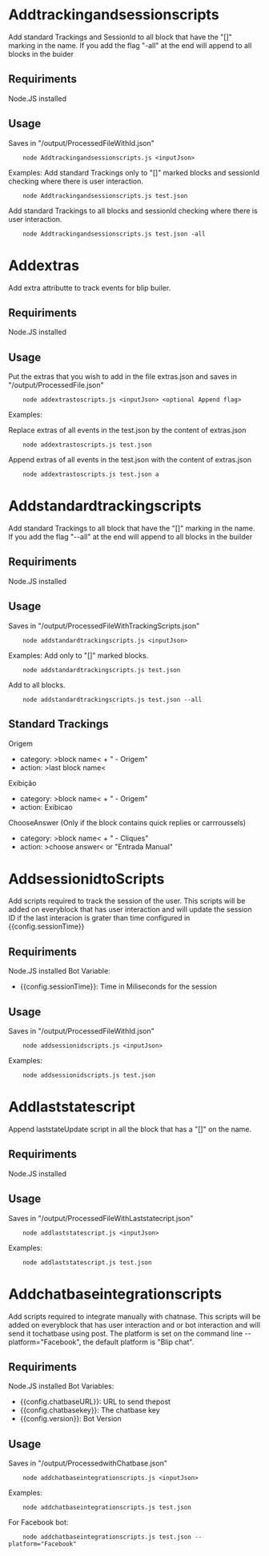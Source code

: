# Addtrackingandsessionscripts
Add standard Trackings and SessionId to all block that have the "[]" marking in the name. If you add the flag "-all" at the end will append to all blocks in the buider

## Requiriments
Node.JS installed

## Usage
Saves in "/output/ProcessedFileWithId.json"

```
    node Addtrackingandsessionscripts.js <inputJson>
```

Examples:
Add standard Trackings only to "[]" marked blocks and sessionId checking where there is user interaction.

```
    node Addtrackingandsessionscripts.js test.json
```

Add  standard Trackings to all blocks and sessionId checking where there is user interaction.

```
    node Addtrackingandsessionscripts.js test.json -all
```

# Addextras
Add extra attributte to track events for blip builer.

## Requiriments
Node.JS installed

## Usage
Put the extras that you wish to add in the file extras.json and saves in "/output/ProcessedFile.json"

```
    node addextrastoscripts.js <inputJson> <optional Append flag>
```

Examples:


Replace extras of all events in the test.json by the content of extras.json

```
    node addextrastoscripts.js test.json
```

Append extras of all events in the test.json with the content of extras.json

```
    node addextrastoscripts.js test.json a
```

# Addstandardtrackingscripts
Add standard Trackings to all block that have the "[]" marking in the name. If you add the flag "--all" at the end will append to all blocks in the builder

## Requiriments
Node.JS installed

## Usage
Saves in "/output/ProcessedFileWithTrackingScripts.json"

```
    node addstandardtrackingscripts.js <inputJson>
```

Examples:
Add only to "[]" marked blocks.

```
    node addstandardtrackingscripts.js test.json
```

Add to all blocks.

```
    node addstandardtrackingscripts.js test.json --all
```

## Standard Trackings

Origem
 - category: >block name< + " - Origem"
 - action: >last block name<

Exibição
 - category: >block name< + " - Origem"
 - action: Exibicao

ChooseAnswer (Only if the block contains quick replies or carrroussels)
 - category: >block name< + " - Cliques"
 - action: >choose answer< or "Entrada Manual"

 # AddsessionidtoScripts
 Add scripts required to track the session of the user. This scripts will be added on everyblock that has user interaction and will update the session ID if the last interacion is grater than time configured in {{config.sessionTime}}

## Requiriments
Node.JS installed
Bot Variable: 
- {{config.sessionTime}}: Time in Miliseconds for the session

## Usage
Saves in "/output/ProcessedFileWithId.json"

```
    node addsessionidscripts.js <inputJson>
```

Examples:

```
    node addsessionidscripts.js test.json
```

 # Addlaststatescript
 Append laststateUpdate script in all the block that has a "[]" on the name.

## Requiriments
Node.JS installed

## Usage
Saves in "/output/ProcessedFileWithLaststatecript.json"

```
    node addlaststatescript.js <inputJson>
```

Examples:

```
    node addlaststatescript.js test.json
```

# Addchatbaseintegrationscripts
 Add scripts required to integrate manually with chatnase. This scripts will be added on everyblock that has user interaction and or bot interaction and will send it tochatbase using post. The platform is set on the command line --platform="Facebook", the default platform is "Blip chat".

## Requiriments
Node.JS installed
Bot Variables: 
- {{config.chatbaseURL}}: URL to send thepost
- {{config.chatbasekey}}: The chatbase key
- {{config.version}}: Bot Version

## Usage
Saves in "/output/ProcessedwithChatbase.json"

```
    node addchatbaseintegrationscripts.js <inputJson>
```

Examples:

```
    node addchatbaseintegrationscripts.js test.json
```

For Facebook bot:

```
    node addchatbaseintegrationscripts.js test.json --platform="Facebook"
```
